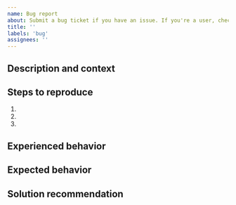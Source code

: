 ```yaml
---
name: Bug report
about: Submit a bug ticket if you have an issue. If you're a user, check out the Wormhole Discord server below for faster assistance.
title: ''
labels: 'bug'
assignees: ''
---
```

<!--- Fill out the fields if you're an integrator or contributor. -->

## Description and context
<!--- Provide a detailed description of the problem to expedite the process. -->


## Steps to reproduce
<!--- Describe what happened step by step. -->
<!--- If applicable, provide a link to a live example or include code to reproduce. -->

1.
2.
3.

## Experienced behavior
<!--- Describe what happened after the last step. -->


## Expected behavior
<!--- Describe what was expected to happen instead. -->


## Solution recommendation
<!--- Not mandatory, but feel free to recommend a way fix the issue. -->

